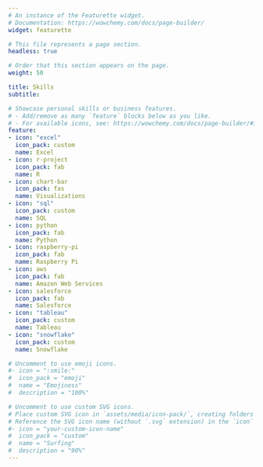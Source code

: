 ```yaml
---
# An instance of the Featurette widget.
# Documentation: https://wowchemy.com/docs/page-builder/
widget: featurette

# This file represents a page section.
headless: true

# Order that this section appears on the page.
weight: 50

title: Skills
subtitle:

# Showcase personal skills or business features.
# - Add/remove as many `feature` blocks below as you like.
# - For available icons, see: https://wowchemy.com/docs/page-builder/#icons
feature:
- icon: "excel"
  icon_pack: custom
  name: Excel
- icon: r-project
  icon_pack: fab
  name: R
- icon: chart-bar
  icon_pack: fas
  name: Visualizations
- icon: "sql"
  icon_pack: custom
  name: SQL
- icon: python
  icon_pack: fab
  name: Python
- icon: raspberry-pi
  icon_pack: fab
  name: Raspberry Pi
- icon: aws
  icon_pack: fab
  name: Amazon Web Services
- icon: salesforce
  icon_pack: fab
  name: Salesforce
- icon: "tableau"
  icon_pack: custom
  name: Tableau
- icon: "snowflake"
  icon_pack: custom
  name: Snowflake

# Uncomment to use emoji icons.
#- icon = ":smile:"
#  icon_pack = "emoji"
#  name = "Emojiness"
#  description = "100%"  

# Uncomment to use custom SVG icons.
# Place custom SVG icon in `assets/media/icon-pack/`, creating folders if necessary.
# Reference the SVG icon name (without `.svg` extension) in the `icon` field.
#- icon = "your-custom-icon-name"
#  icon_pack = "custom"
#  name = "Surfing"
#  description = "90%"
---
```

